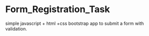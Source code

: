 # Form_Registration_Task
simple javascript + html +css bootstrap app to submit a form with validation.

